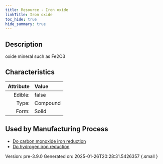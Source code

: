 ```yaml
---
title: Resource - Iron oxide
linkTitle: Iron oxide
toc_hide: true
hide_summary: true
---
```


## Description
 oxide mineral such as Fe2O3

## Characteristics

| Attribute      | Value |
|--------:|:------|
|Edible:|false|
|Type:|Compound|
|Form:|Solid|
 

## Used by Manufacturing Process

- [Do carbon monoxide iron reduction](/docs/definitions/process/do-carbon-monoxide-iron-reduction)
- [Do hydrogen iron reduction](/docs/definitions/process/do-hydrogen-iron-reduction)


    

Version: pre-3.9.0 Generated on: 2025-01-26T20:28:31.5426357
{.small }
